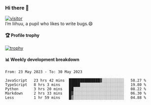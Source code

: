 ### Hi there 👋
[![visitor](https://visitor-badge.glitch.me/badge?page_id=liihuu&right_color=blue)](https://github.com/liihuu)<br>
I’m liihuu, a pupil who likes to write bugs.😄


#### 🏆 Profile trophy
[![trophy](https://github-profile-trophy.vercel.app?username=liihuu&margin-w=16&margin-h=16&rank=-C,-B)](https://github.com/liihuu)


#### 📊 Weekly development breakdown
<!--START_SECTION:waka-->

```text
From: 23 May 2023 - To: 30 May 2023

JavaScript   23 hrs 42 mins  ██████████████▓░░░░░░░░░░   58.27 %
TypeScript   8 hrs 3 mins    █████░░░░░░░░░░░░░░░░░░░░   19.80 %
Python       3 hrs 20 mins   ██░░░░░░░░░░░░░░░░░░░░░░░   08.22 %
Markdown     2 hrs 33 mins   █▓░░░░░░░░░░░░░░░░░░░░░░░   06.30 %
Less         1 hr 59 mins    █▒░░░░░░░░░░░░░░░░░░░░░░░   04.88 %
```

<!--END_SECTION:waka-->

<!--
**liihuu/liihuu** is a ✨ _special_ ✨ repository because its `README.md` (this file) appears on your GitHub profile.

Here are some ideas to get you started:

- 🔭 I’m currently working on ...
- 🌱 I’m currently learning ...
- 👯 I’m looking to collaborate on ...
- 🤔 I’m looking for help with ...
- 💬 Ask me about ...
- 📫 How to reach me: ...
- 😄 Pronouns: ...
- ⚡ Fun fact: ...
-->
